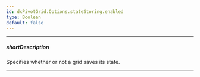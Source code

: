 ```yaml
---
id: dxPivotGrid.Options.stateStoring.enabled
type: Boolean
default: false
---
```

---
##### shortDescription
Specifies whether or not a grid saves its state.

---
